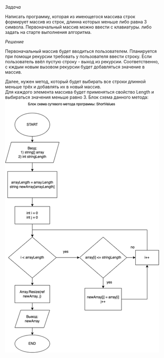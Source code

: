 *Задача*

Написать программу, которая из имеющегося массива строк формирует массив из строк, длинна которых меньше либо равна 3 символа. 
Первоначальный массив можно ввести с клавиатуры. либо задать на старте выполнения алгоритма.

*Решение*

Первоначальный массив будет вводиться пользователем.
Планируется при помощи рекурсии требовать у пользователя ввести строку. Если пользователь ввёл пустую строку - выход из рекурсии.
Соответственно, с кждым новым вызовом рекурсии будет добавляться значение в массив.

Далее, нужен метод, который будет выбирать все строки длинной меньше трёх и добавлять их в новый массив.  
Для каждого элемента массива будет применяться свойство Length и выбираться значения меньше равно 3.
Блок схема данного метода: 
![Блок схема](BlockDiagram.png)